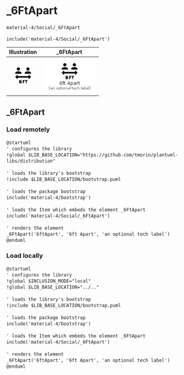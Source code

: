 # _6FtApart


```text
material-4/Social/_6FtApart
```

```text
include('material-4/Social/_6FtApart')
```



| Illustration | _6FtApart |
| :---: | :---: |
| ![illustration for Illustration](../../material-4/Social/_6FtApart.png) | ![illustration for _6FtApart](../../material-4/Social/_6FtApart.Local.png) |




## _6FtApart

### Load remotely
```plantuml
@startuml
' configures the library
!global $LIB_BASE_LOCATION="https://github.com/tmorin/plantuml-libs/distribution"

' loads the library's bootstrap
!include $LIB_BASE_LOCATION/bootstrap.puml

' loads the package bootstrap
include('material-4/bootstrap')

' loads the Item which embeds the element _6FtApart
include('material-4/Social/_6FtApart')

' renders the element
_6FtApart('6ftApart', '6ft Apart', 'an optional tech label')
@enduml
```

### Load locally
```plantuml
@startuml
' configures the library
!global $INCLUSION_MODE="local"
!global $LIB_BASE_LOCATION="../.."

' loads the library's bootstrap
!include $LIB_BASE_LOCATION/bootstrap.puml

' loads the package bootstrap
include('material-4/bootstrap')

' loads the Item which embeds the element _6FtApart
include('material-4/Social/_6FtApart')

' renders the element
_6FtApart('6ftApart', '6ft Apart', 'an optional tech label')
@enduml
```

